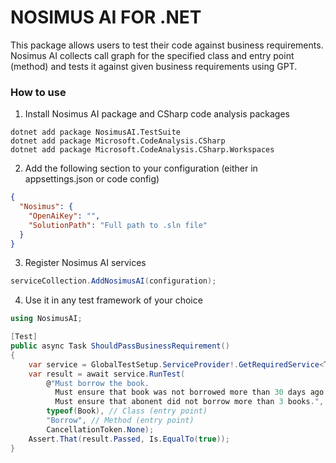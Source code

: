 # NOSIMUS AI FOR .NET

This package allows users to test their code against business requirements. Nosimus AI collects call graph for the specified class and entry point (method) and tests it against given business requirements using GPT.

### How to use

1) Install Nosimus AI package and CSharp code analysis packages

```shell
dotnet add package NosimusAI.TestSuite
dotnet add package Microsoft.CodeAnalysis.CSharp
dotnet add package Microsoft.CodeAnalysis.CSharp.Workspaces
```

2) Add the following section to your configuration (either in appsettings.json or code config)

```json
{
  "Nosimus": {
    "OpenAiKey": "",
    "SolutionPath": "Full path to .sln file"
  }
}
```
3) Register Nosimus AI services

```csharp
serviceCollection.AddNosimusAI(configuration);
```

4) Use it in any test framework of your choice

```csharp
using NosimusAI;

[Test]
public async Task ShouldPassBusinessRequirement()
{
    var service = GlobalTestSetup.ServiceProvider!.GetRequiredService<TestRunner>();
    var result = await service.RunTest(
        @"Must borrow the book. 
          Must ensure that book was not borrowed more than 30 days ago.
          Must ensure that abonent did not borrow more than 3 books.",
        typeof(Book), // Class (entry point)
        "Borrow", // Method (entry point)
        CancellationToken.None);
    Assert.That(result.Passed, Is.EqualTo(true));
}
```
